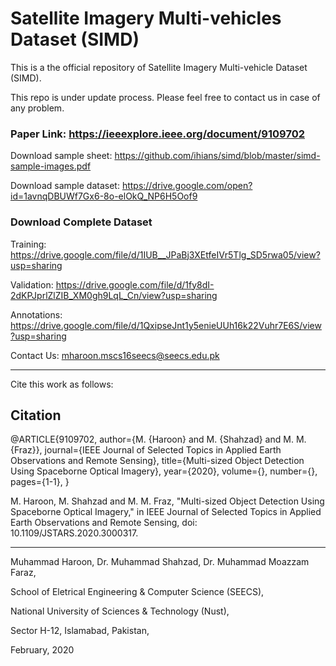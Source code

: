 # Satellite Imagery Multi-vehicles Dataset (SIMD)

This is a the official repository of Satellite Imagery Multi-vehicle Dataset (SIMD).

This repo is under update process. Please feel free to contact us in case of any problem. 

### Paper Link: https://ieeexplore.ieee.org/document/9109702

Download sample sheet: https://github.com/ihians/simd/blob/master/simd-sample-images.pdf

Download sample dataset: https://drive.google.com/open?id=1avnqDBUWf7Gx6-8o-elOkQ_NP6H5Oof9

### Download Complete Dataset

Training:    https://drive.google.com/file/d/1IUB__JPaBj3XEtfeIVr5Tlg_SD5rwa05/view?usp=sharing

Validation:  https://drive.google.com/file/d/1fy8dI-2dKPJprlZlZIB_XM0gh9LqL_Cn/view?usp=sharing

Annotations: https://drive.google.com/file/d/1QxipseJnt1y5enieUUh16k22Vuhr7E6S/view?usp=sharing    

Contact Us: mharoon.mscs16seecs@seecs.edu.pk

---------------------------------------------------------------
Cite this work as follows:

Citation
-----------
@ARTICLE{9109702,
  author={M. {Haroon} and M. {Shahzad} and M. M. {Fraz}}, 
  journal={IEEE Journal of Selected Topics in Applied Earth Observations and Remote Sensing}, 
  title={Multi-sized Object Detection Using Spaceborne Optical Imagery}, 
  year={2020}, 
  volume={}, 
  number={}, 
  pages={1-1},
 }
 
M. Haroon, M. Shahzad and M. M. Fraz, "Multi-sized Object Detection Using Spaceborne Optical Imagery," in IEEE Journal of Selected Topics in Applied Earth Observations and Remote Sensing, doi: 10.1109/JSTARS.2020.3000317.

---------------------------------------------------------------
Muhammad Haroon, Dr. Muhammad Shahzad, Dr. Muhammad Moazzam Faraz, 

School of Eletrical Engineering & Computer Science (SEECS),

National University of Sciences & Technology (Nust), 

Sector H-12, Islamabad, Pakistan, 

February, 2020

